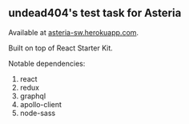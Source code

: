 ## undead404's test task for Asteria

Available at [asteria-sw.herokuapp.com](http://asteria-sw.herokuapp.com).

Built on top of React Starter Kit.

Notable dependencies:

1.  react
2.  redux
3.  graphql
4.  apollo-client
5.  node-sass
